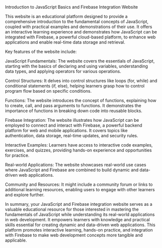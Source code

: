 Introduction to JavaScript Basics and Firebase Integration Website

This website is an educational platform designed to provide a comprehensive introduction to the fundamental concepts of JavaScript, coupled with practical examples and demonstrations of their use. It offers an interactive learning experience and demonstrates how JavaScript can be integrated with Firebase, a powerful cloud-based platform, to enhance web applications and enable real-time data storage and retrieval.

Key features of the website include:

JavaScript Fundamentals: The website covers the essentials of JavaScript, starting with the basics of declaring and using variables, understanding data types, and applying operators for various operations.

Control Structures: It delves into control structures like loops (for, while) and conditional statements (if, else), helping learners grasp how to control program flow based on specific conditions.

Functions: The website introduces the concept of functions, explaining how to create, call, and pass arguments to functions. It demonstrates the importance of functions in breaking down code into reusable blocks.

Firebase Integration: The website illustrates how JavaScript can be employed to connect and interact with Firebase, a powerful backend platform for web and mobile applications. It covers topics like authentication, data storage, real-time updates, and security rules.

Interactive Examples: Learners have access to interactive code examples, exercises, and quizzes, providing hands-on experience and opportunities for practice.

Real-world Applications: The website showcases real-world use cases where JavaScript and Firebase are combined to build dynamic and data-driven web applications.

Community and Resources: It might include a community forum or links to additional learning resources, enabling users to engage with other learners and explore further.

In summary, your JavaScript and Firebase integration website serves as a valuable educational resource for those interested in mastering the fundamentals of JavaScript while understanding its real-world applications in web development. It empowers learners with knowledge and practical skills essential for creating dynamic and data-driven web applications. This platform promotes interactive learning, hands-on practice, and integration with Firebase to make web development concepts more tangible and applicable.

